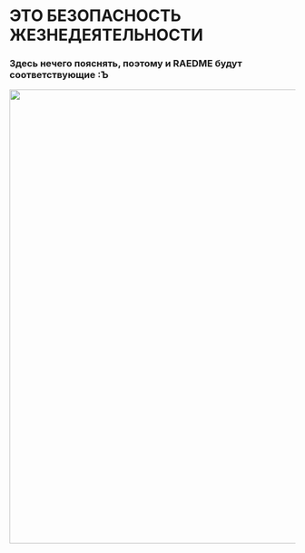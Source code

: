 # ЭТО БЕЗОПАСНОСТЬ ЖЕЗНЕДЕЯТЕЛЬНОСТИ

### Здесь нечего пояснять, поэтому и RAEDME будут соответствующие :Ъ

<div align="center">
  <img src="https://i.pinimg.com/236x/83/ef/a0/83efa0a448bdbbffefd49783d00b9b6d.jpg" width="800">
</div>